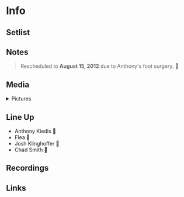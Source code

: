 # Info

## Setlist

## Notes

> Rescheduled to **August 15, 2012** due to Anthony's foot surgery. 🏥

## Media 

<details>
  <summary>Pictures</summary>
  <img alt="Ticket" title="Ticket" src="20120218t.jpg" height="200" />
</details>

## Line Up

* Anthony Kiedis 🎤
* Flea 🎸
* Josh Klinghoffer 🎸
* Chad Smith 🥁

## Recordings

## Links
